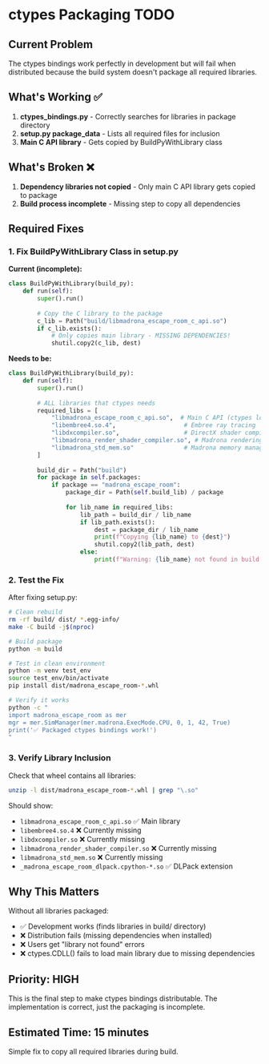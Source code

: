 # ctypes Packaging TODO

## Current Problem
The ctypes bindings work perfectly in development but will fail when distributed because the build system doesn't package all required libraries.

## What's Working ✅
1. **ctypes_bindings.py** - Correctly searches for libraries in package directory
2. **setup.py package_data** - Lists all required files for inclusion
3. **Main C API library** - Gets copied by BuildPyWithLibrary class

## What's Broken ❌
1. **Dependency libraries not copied** - Only main C API library gets copied to package
2. **Build process incomplete** - Missing step to copy all dependencies

## Required Fixes

### 1. Fix BuildPyWithLibrary Class in setup.py

**Current (incomplete):**
```python
class BuildPyWithLibrary(build_py):
    def run(self):
        super().run()
        
        # Copy the C library to the package
        c_lib = Path("build/libmadrona_escape_room_c_api.so")
        if c_lib.exists():
            # Only copies main library - MISSING DEPENDENCIES!
            shutil.copy2(c_lib, dest)
```

**Needs to be:**
```python
class BuildPyWithLibrary(build_py):
    def run(self):
        super().run()
        
        # ALL libraries that ctypes needs
        required_libs = [
            "libmadrona_escape_room_c_api.so",  # Main C API (ctypes loads this)
            "libembree4.so.4",                   # Embree ray tracing  
            "libdxcompiler.so",                  # DirectX shader compiler
            "libmadrona_render_shader_compiler.so", # Madrona rendering
            "libmadrona_std_mem.so"              # Madrona memory management
        ]
        
        build_dir = Path("build")
        for package in self.packages:
            if package == "madrona_escape_room":
                package_dir = Path(self.build_lib) / package
                
                for lib_name in required_libs:
                    lib_path = build_dir / lib_name
                    if lib_path.exists():
                        dest = package_dir / lib_name
                        print(f"Copying {lib_name} to {dest}")
                        shutil.copy2(lib_path, dest)
                    else:
                        print(f"Warning: {lib_name} not found in build directory")
```

### 2. Test the Fix

After fixing setup.py:

```bash
# Clean rebuild
rm -rf build/ dist/ *.egg-info/
make -C build -j$(nproc)

# Build package  
python -m build

# Test in clean environment
python -m venv test_env
source test_env/bin/activate
pip install dist/madrona_escape_room-*.whl

# Verify it works
python -c "
import madrona_escape_room as mer
mgr = mer.SimManager(mer.madrona.ExecMode.CPU, 0, 1, 42, True)
print('✅ Packaged ctypes bindings work!')
"
```

### 3. Verify Library Inclusion

Check that wheel contains all libraries:
```bash
unzip -l dist/madrona_escape_room-*.whl | grep "\.so"
```

Should show:
- `libmadrona_escape_room_c_api.so` ✅ Main library
- `libembree4.so.4` ❌ Currently missing  
- `libdxcompiler.so` ❌ Currently missing
- `libmadrona_render_shader_compiler.so` ❌ Currently missing
- `libmadrona_std_mem.so` ❌ Currently missing
- `_madrona_escape_room_dlpack.cpython-*.so` ✅ DLPack extension

## Why This Matters

Without all libraries packaged:
- ✅ Development works (finds libraries in build/ directory)
- ❌ Distribution fails (missing dependencies when installed)
- ❌ Users get "library not found" errors
- ❌ ctypes.CDLL() fails to load main library due to missing dependencies

## Priority: HIGH
This is the final step to make ctypes bindings distributable. The implementation is correct, just the packaging is incomplete.

## Estimated Time: 15 minutes
Simple fix to copy all required libraries during build.